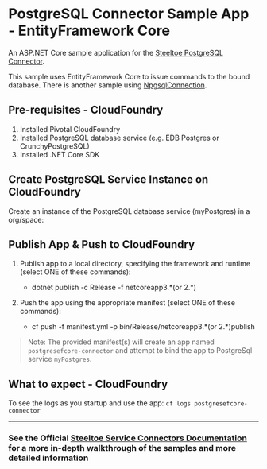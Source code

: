 ﻿# PostgreSQL Connector Sample App - EntityFramework Core

An ASP.NET Core sample application for the [Steeltoe PostgreSQL Connector](https://steeltoe.io/docs/steeltoe-connectors/#2-0-postgresql).

This sample uses EntityFramework Core to issue commands to the bound database.
There is another sample using [NpgsqlConnection](./PostgreSql).

## Pre-requisites - CloudFoundry

1. Installed Pivotal CloudFoundry
2. Installed PostgreSQL database service (e.g. EDB Postgres or CrunchyPostgreSQL)
3. Installed .NET Core SDK

## Create PostgreSQL Service Instance on CloudFoundry

Create an instance of the PostgreSQL database service (myPostgres) in a org/space:


## Publish App & Push to CloudFoundry

1. Publish app to a local directory, specifying the framework and runtime (select ONE of these commands):
   * dotnet publish -c Release -f netcoreapp3.\*(or 2.\*)
  
1. Push the app using the appropriate manifest (select ONE of these commands):
   * cf push -f manifest.yml -p bin/Release/netcoreapp3.\*(or 2.\*)publish

> Note: The provided manifest(s) will create an app named `postgresefcore-connector` and attempt to bind the app to PostgreSql service `myPostgres`.

## What to expect - CloudFoundry

To see the logs as you startup and use the app: `cf logs postgresefcore-connector`

---

### See the Official [Steeltoe Service Connectors Documentation](https://steeltoe.io/docs/steeltoe-service-connectors) for a more in-depth walkthrough of the samples and more detailed information
